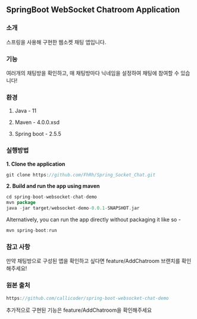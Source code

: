 ## SpringBoot WebSocket Chatroom Application

### 소개

스프링을 사용해 구현한 웹소켓 채팅 앱입니다.


### 기능

여러개의 채팅방을 확인하고, 매 채팅방마다 닉네임을 설정하여 채팅에 참여할 수 있습니다!


### 환경

1. Java - 11

2. Maven - 4.0.0.xsd

3. Spring boot - 2.5.5
   

### 실행방법

**1. Clone the application**

```gradle
git clone https://github.com/FhRh/Spring_Socket_Chat.git
```

**2. Build and run the app using maven**

```gradle
cd spring-boot-websocket-chat-demo
mvn package
java -jar target/websocket-demo-0.0.1-SNAPSHOT.jar
```

Alternatively, you can run the app directly without packaging it like so -

```gradle
mvn spring-boot:run
```


### 참고 사항

만약 채팅방으로 구성된 앱을 확인하고 싶다면 feature/AddChatroom 브랜치를 확인해주세요!


### 원본 출처 

```gradle
https://github.com/callicoder/spring-boot-websocket-chat-demo
```

추가적으로 구현된 기능은 feature/AddChatroom을 확인해주세요
